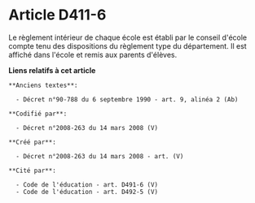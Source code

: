 # Article D411-6

Le règlement intérieur de chaque école est établi par le conseil d'école compte tenu des dispositions du règlement type du
département. Il est affiché dans l'école et remis aux parents d'élèves.

**Liens relatifs à cet article**

	**Anciens textes**:

	  - Décret n°90-788 du 6 septembre 1990 - art. 9, alinéa 2 (Ab)

	**Codifié par**:

	  - Décret n°2008-263 du 14 mars 2008 (V)

	**Créé par**:

	  - Décret n°2008-263 du 14 mars 2008 - art. (V)

	**Cité par**:

	  - Code de l'éducation - art. D491-6 (V)
	  - Code de l'éducation - art. D492-5 (V)
